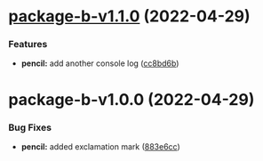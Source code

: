 # [package-b-v1.1.0](https://github.com/asos-albinotonnina/tech-develop-monorepo-versioning/compare/package-b-v1.0.0...package-b-v1.1.0) (2022-04-29)


### Features

* **pencil:** add another console log ([cc8bd6b](https://github.com/asos-albinotonnina/tech-develop-monorepo-versioning/commit/cc8bd6beb6d38a388fbd5ca5bbefc1328ee80782))

# package-b-v1.0.0 (2022-04-29)


### Bug Fixes

* **pencil:** added exclamation mark ([883e6cc](https://github.com/asos-albinotonnina/tech-develop-monorepo-versioning/commit/883e6cc57830fccc856ea6e404288b49061b1f76))
